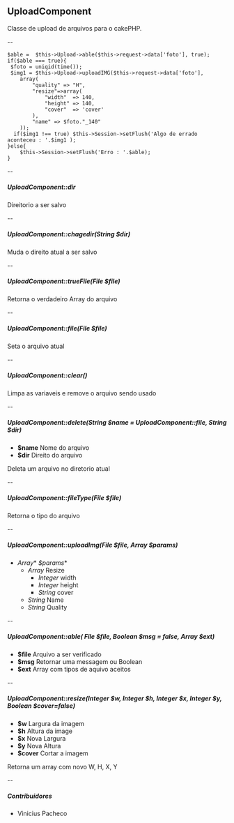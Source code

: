 ##  UploadComponent
Classe de upload de arquivos para o cakePHP. 

--

    $able =  $this->Upload->able($this->request->data['foto'], true);	
    if($able === true){
     $foto = uniqid(time());
     $img1 = $this->Upload->uploadIMG($this->request->data['foto'],
     	array(
     		"quality" => "H",
     		"resize"=>array(
     			"width"  => 140,
     			"height" => 140,
     			"cover"  => 'cover'
     		),
     		"name" => $foto."_140"
     	));
      if($img1 !== true) $this->Session->setFlush('Algo de errado aconteceu : '.$img1 );
    }else{
    	$this->Session->setFlush('Erro : '.$able);
    }
    




--

##### *UploadComponent*::dir

Direitorio a ser salvo

--


##### *UploadComponent*::chagedir(*String* $dir)
 
Muda o direito atual a ser salvo

--

##### *UploadComponent*::trueFile(*File* $file)

Retorna o verdadeiro Array do arquivo

--

##### *UploadComponent*::file(*File* $file)

Seta o arquivo atual

--

##### *UploadComponent*::clear()

Limpa as variaveis e remove o arquivo sendo usado

--

##### *UploadComponent*::delete(*String* $name = *UploadComponent*::file, *String* $dir)

  - **$name** Nome do arquivo
  - **$dir** Direito do arquivo

Deleta um arquivo no diretorio atual

--

##### *UploadComponent*::fileType(*File* $file)

Retorna o tipo do arquivo

--

##### *UploadComponent*::uploadImg(*File* $file, *Array* $params)
 - *Array** *$params**
    * *Array* Resize
        * *Integer* width
        * *Integer* height
        * *String* cover
    * *String* Name
    * *String* Quality
    
--

##### *UploadComponent*::able( *File* $file, *Boolean* $msg = false, *Array* $ext)
 - **$file** Arquivo a ser verificado
 - **$msg**  Retornar uma messagem ou Boolean
 - **$ext**  Array com tipos de aquivo aceitos

--

##### *UploadComponent*::resize(*Integer* $w, *Integer* $h, *Integer* $x, *Integer* $y, *Boolean* $cover=false)
 - **$w** Largura da imagem
 - **$h** Altura da image
 - **$x** Nova Largura
 - **$y** Nova Altura
 - **$cover** Cortar a imagem

Retorna um array com novo W, H, X, Y

--

##### Contribuidores

  - Vinicius Pacheco
